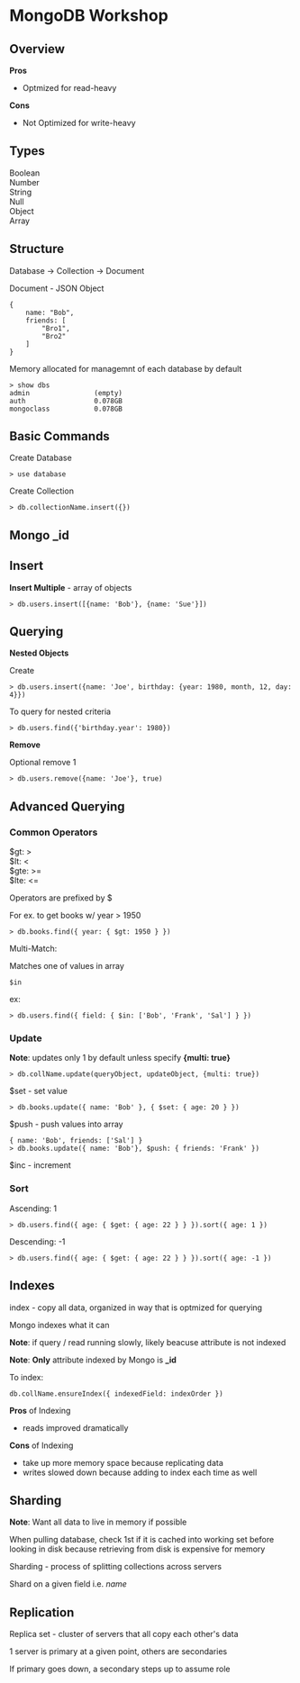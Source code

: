 # MongoDB Workshop

## Overview

**Pros**

- Optmized for read-heavy

**Cons**

- Not Optimized for write-heavy

## Types

Boolean  
Number  
String  
Null  
Object  
Array  


## Structure

Database -> Collection -> Document

Document - JSON Object

	{
		name: "Bob",
		friends: [
	  		"Bro1",
	  		"Bro2"
		]
	}

Memory allocated for managemnt of each database by default

	> show dbs
	admin                (empty)
	auth                 0.078GB
	mongoclass           0.078GB

## Basic Commands

Create Database

	> use database

Create Collection

	> db.collectionName.insert({})

## Mongo _id

## Insert

**Insert Multiple** - array of objects

	> db.users.insert([{name: 'Bob'}, {name: 'Sue'}])

## Querying

**Nested Objects**

Create

	> db.users.insert({name: 'Joe', birthday: {year: 1980, month, 12, day: 4}})

To query for nested criteria

	> db.users.find({'birthday.year': 1980})

**Remove**

Optional remove 1

	> db.users.remove({name: 'Joe'}, true)

## Advanced Querying

### Common Operators

$gt: >  
$lt: <  
$gte: >=  
$lte: <=  

Operators are prefixed by $

For ex. to get books w/ year > 1950

	> db.books.find({ year: { $gt: 1950 } })

Multi-Match:

Matches one of values in array

	$in

ex:

	> db.users.find({ field: { $in: ['Bob', 'Frank', 'Sal'] } })
	
### Update

**Note**: updates only 1 by default unless specify **{multi: true}**

	> db.collName.update(queryObject, updateObject, {multi: true})

$set - set value
	
	> db.books.update({ name: 'Bob' }, { $set: { age: 20 } })

$push - push values into array

	{ name: 'Bob', friends: ['Sal'] }
	> db.books.update({ name: 'Bob'}, $push: { friends: 'Frank' })

$inc - increment

### Sort

Ascending: 1

	> db.users.find({ age: { $get: { age: 22 } } }).sort({ age: 1 })

Descending: -1

	> db.users.find({ age: { $get: { age: 22 } } }).sort({ age: -1 })

## Indexes

index - copy all data, organized in way that is optmized for querying

Mongo indexes what it can

**Note**: if query / read running slowly, likely beacuse attribute is not indexed

**Note**: **Only** attribute indexed by Mongo is **_id**

To index:

	db.collName.ensureIndex({ indexedField: indexOrder })

**Pros** of Indexing

- reads improved dramatically

**Cons** of Indexing

- take up more memory space because replicating data
- writes slowed down because adding to index each time as well


## Sharding

**Note**: Want all data to live in memory if possible

When pulling database, check 1st if it is cached into working set before looking in disk because retrieving from disk is expensive for memory

Sharding - process of splitting collections across servers

Shard on a given field i.e. *name*

## Replication

Replica set - cluster of servers that all copy each other's data

1 server is primary at a given point, others are secondaries

If primary goes down, a secondary steps up to assume role


